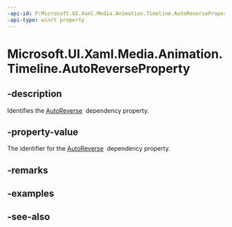 ```yaml
---
-api-id: P:Microsoft.UI.Xaml.Media.Animation.Timeline.AutoReverseProperty
-api-type: winrt property
---
```


<!-- Property syntax
public Windows.UI.Xaml.DependencyProperty AutoReverseProperty { get; }
-->

# Microsoft.UI.Xaml.Media.Animation.Timeline.AutoReverseProperty

## -description
Identifies the [AutoReverse](timeline_autoreverse.md)  dependency property.

## -property-value
The identifier for the [AutoReverse](timeline_autoreverse.md)  dependency property.

## -remarks

## -examples

## -see-also
